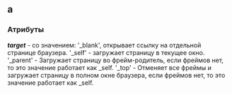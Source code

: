 ## a
### Атрибуты <a>
***target*** - со значением:
'_blank', открывает ссылку на отдельной странице браузера.
'_self' - загружает страницу в текущее окно.
'_parent' - Загружает страницу во фрейм-родитель, если фреймов нет, то это значение работает как _self.
'_top' - Отменяет все фреймы и загружает страницу в полном окне браузера, если фреймов нет, то это значение работает как _self.